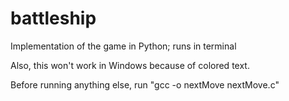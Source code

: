 # battleship
Implementation of the game in Python; runs in terminal

Also, this won't work in Windows because of colored text.

Before running anything else, run "gcc -o nextMove nextMove.c"
